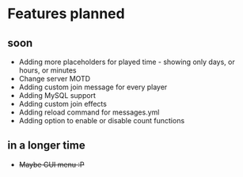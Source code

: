 # Features planned

## soon
* Adding more placeholders for played time - showing only days, or hours, or minutes
* Change server MOTD
* Adding custom join message for every player
* Adding MySQL support
* Adding custom join effects
* Adding reload command for messages.yml
* Adding option to enable or disable count functions

## in a longer time
* ~~Maybe GUI menu :P~~
